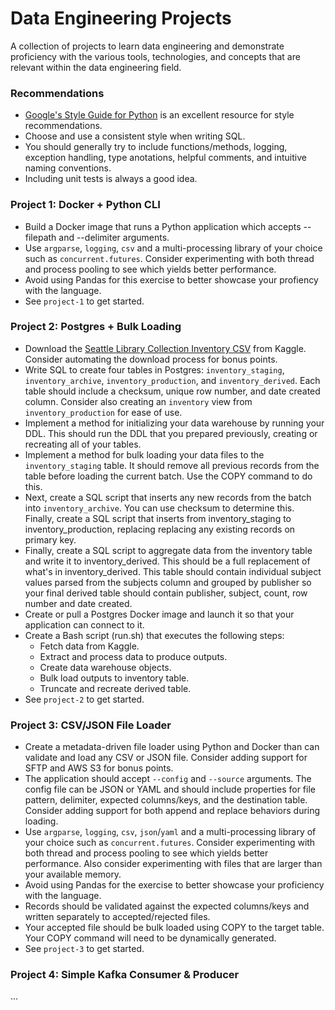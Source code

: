 # Data Engineering Projects
A collection of projects to learn data engineering and demonstrate proficiency with the various tools, technologies, and concepts that are relevant within the data engineering field.

### Recommendations

- [Google's Style Guide for Python](https://google.github.io/styleguide/pyguide.html) is an excellent resource for style recommendations.
- Choose and use a consistent style when writing SQL.
- You should generally try to include functions/methods, logging, exception handling, type anotations, helpful comments, and intuitive naming conventions.
- Including unit tests is always a good idea.

### Project 1: Docker + Python CLI
- Build a Docker image that runs a Python application which accepts --filepath and --delimiter arguments.
- Use `argparse`, `logging`, `csv` and a multi-processing library of your choice such as `concurrent.futures`. Consider experimenting with both thread and process pooling to see which yields better performance.
- Avoid using Pandas for this exercise to better showcase your profiency with the language.
- See `project-1` to get started.

### Project 2: Postgres + Bulk Loading
- Download the [Seattle Library Collection Inventory CSV](https://www.kaggle.com/city-of-seattle/seattle-library-collection-inventory) from Kaggle. Consider automating the download process for bonus points.
- Write SQL to create four tables in Postgres: `inventory_staging`, `inventory_archive`, `inventory_production`, and `inventory_derived`. Each table should include a checksum, unique row number, and date created column. Consider also creating an `inventory` view from `inventory_production` for ease of use.
- Implement a method for initializing your data warehouse by running your DDL. This should run the DDL that you prepared previously, creating or recreating all of your tables.
- Implement a method for bulk loading your data files to the `inventory_staging` table. It should remove all previous records from the table before loading the current batch. Use the COPY command to do this.
- Next, create a SQL script that inserts any new records from the batch into `inventory_archive`. You can use checksum to determine this. Finally, create a SQL script that inserts from inventory_staging to inventory_production, replacing replacing any existing records on primary key.
- Finally, create a SQL script to aggregate data from the inventory table and write it to inventory_derived. This should be a full replacement of what's in inventory_derived. This table should contain individual subject values parsed from the subjects column and grouped by publisher so your final derived table should contain publisher, subject, count, row number and date created.
- Create or pull a Postgres Docker image and launch it so that your application can connect to it.
- Create a Bash script (run.sh) that executes the following steps:
  - Fetch data from Kaggle.
  - Extract and process data to produce outputs.
  - Create data warehouse objects.
  - Bulk load outputs to inventory table.
  - Truncate and recreate derived table.
- See `project-2` to get started.

### Project 3: CSV/JSON File Loader
- Create a metadata-driven file loader using Python and Docker than can validate and load any CSV or JSON file. Consider adding support for SFTP and AWS S3 for bonus points.
- The application should accept `--config` and `--source` arguments. The config file can be JSON or YAML and should include properties for file pattern, delimiter, expected columns/keys, and the destination table. Consider adding support for both append and replace behaviors during loading.
- Use `argparse`, `logging`, `csv`, `json`/`yaml` and a multi-processing library of your choice such as `concurrent.futures`. Consider experimenting with both thread and process pooling to see which yields better performance. Also consider experimenting with files that are larger than your available memory.
- Avoid using Pandas for the exercise to better showcase your proficiency with the language.
- Records should be validated against the expected columns/keys and written separately to accepted/rejected files.
- Your accepted file should be bulk loaded using COPY to the target table. Your COPY command will need to be dynamically generated.
- See `project-3` to get started.

### Project 4: Simple Kafka Consumer & Producer
...
